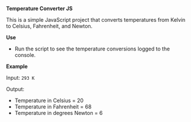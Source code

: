 <b> Temperature Converter JS </b>

This is a simple JavaScript project that converts temperatures from Kelvin to Celsius, Fahrenheit, and Newton.

<b>  Use </b>

- Run the script to see the temperature conversions logged to the console.

<b> Example </b>

Input: `293 K`

Output:
- Temperature in Celsius = 20
- Temperature in Fahrenheit = 68
- Temperature in degrees Newton = 6
